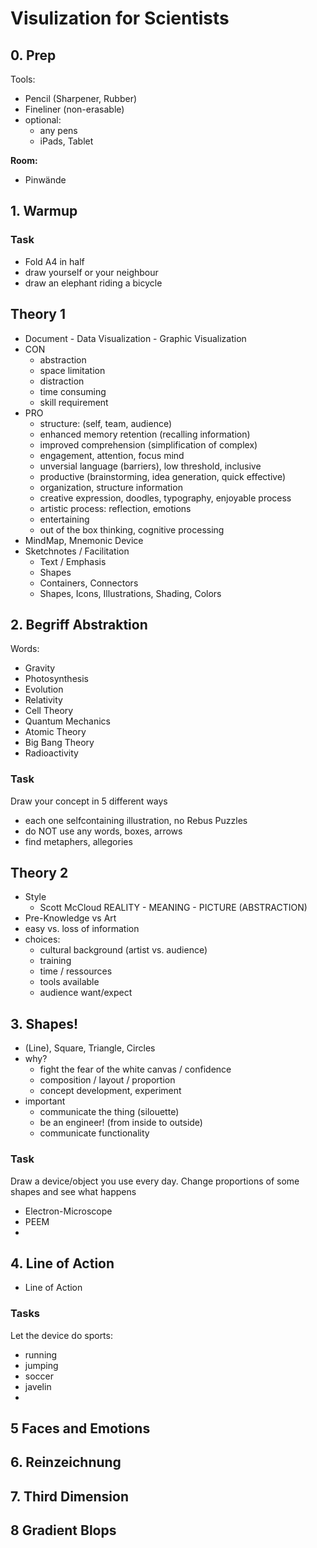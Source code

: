 # Visulization for Scientists

## 0. Prep

Tools:

- Pencil (Sharpener, Rubber)
- Fineliner (non-erasable)
- optional:
  - any pens
  - iPads, Tablet

**Room:**

- Pinwände

## 1. Warmup

### Task

- Fold A4 in half
- draw yourself or your neighbour
- draw an elephant riding a bicycle

## Theory 1

- Document - Data Visualization - Graphic Visualization
- CON
  - abstraction
  - space limitation
  - distraction
  - time consuming
  - skill requirement
- PRO
  - structure: (self, team, audience)
  - enhanced memory retention (recalling information)
  - improved comprehension (simplification of complex)
  - engagement, attention, focus mind
  - unversial language (barriers), low threshold, inclusive
  - productive (brainstorming, idea generation, quick effective)
  - organization, structure information
  - creative expression, doodles, typography, enjoyable process
  - artistic process: reflection, emotions
  - entertaining
  - out of the box thinking, cognitive processing
- MindMap, Mnemonic Device
- Sketchnotes / Facilitation
  - Text / Emphasis
  - Shapes
  - Containers, Connectors
  - Shapes, Icons, Illustrations, Shading, Colors

## 2. Begriff Abstraktion

Words:

- Gravity
- Photosynthesis
- Evolution
- Relativity
- Cell Theory
- Quantum Mechanics
- Atomic Theory
- Big Bang Theory
- Radioactivity

### Task

Draw your concept in 5 different ways

- each one selfcontaining illustration, no Rebus Puzzles
- do NOT use any words, boxes, arrows
- find metaphers, allegories

## Theory 2

- Style
  - Scott McCloud REALITY - MEANING - PICTURE (ABSTRACTION)
- Pre-Knowledge vs Art
- easy vs. loss of information
- choices:
  - cultural background (artist vs. audience)
  - training
  - time / ressources
  - tools available
  - audience want/expect

## 3. Shapes!

- (Line), Square, Triangle, Circles
- why?
  - fight the fear of the white canvas / confidence
  - composition / layout / proportion
  - concept development, experiment
- important
  - communicate the thing (silouette)
  - be an engineer! (from inside to outside)
  - communicate functionality

### Task

Draw a device/object you use every day.
Change proportions of some shapes and see what happens

- Electron-Microscope
- PEEM
-

## 4. Line of Action

- Line of Action

### Tasks

Let the device do sports:

- running
- jumping
- soccer
- javelin
-

## 5 Faces and Emotions

## 6. Reinzeichnung

## 7. Third Dimension

## 8 Gradient Blops
